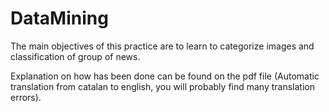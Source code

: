 # DataMining

The main objectives of this practice are to learn to categorize images and classification of group of news. 
  
Explanation on how has been done can be found on the pdf file (Automatic translation from catalan to english, you will probably find many translation errors).


